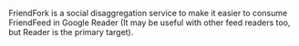 FriendFork is a social disaggregation service to make it easier to consume FriendFeed in Google Reader (It may be useful with other feed readers too, but Reader is the primary target).